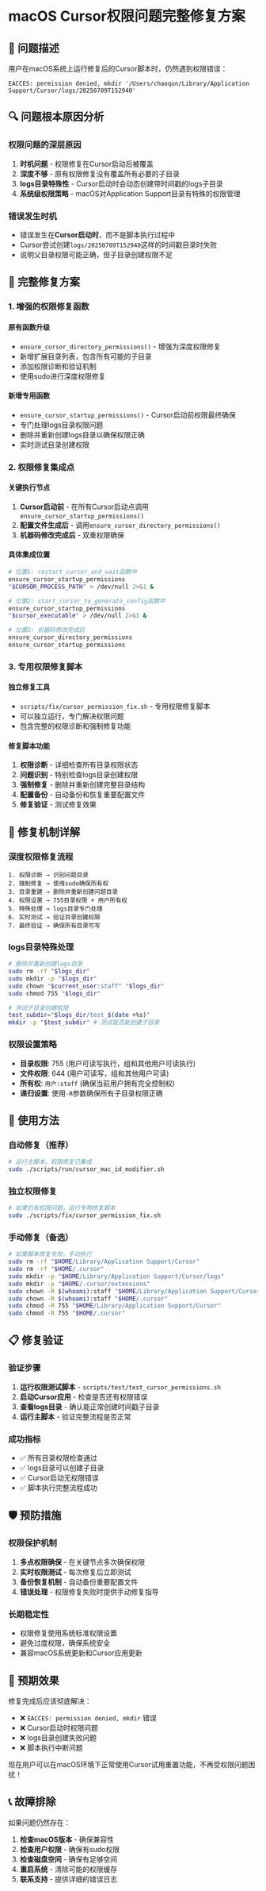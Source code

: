 # macOS Cursor权限问题完整修复方案

## 🚨 问题描述

用户在macOS系统上运行修复后的Cursor脚本时，仍然遇到权限错误：
```
EACCES: permission denied, mkdir '/Users/chaoqun/Library/Application Support/Cursor/logs/20250709T152940'
```

## 🔍 问题根本原因分析

### **权限问题的深层原因**
1. **时机问题** - 权限修复在Cursor启动后被覆盖
2. **深度不够** - 原有权限修复没有覆盖所有必要的子目录
3. **logs目录特殊性** - Cursor启动时会动态创建带时间戳的logs子目录
4. **系统级权限策略** - macOS对Application Support目录有特殊的权限管理

### **错误发生时机**
- 错误发生在**Cursor启动时**，而不是脚本执行过程中
- Cursor尝试创建`logs/20250709T152940`这样的时间戳目录时失败
- 说明父目录权限可能正确，但子目录创建权限不足

## 🔧 完整修复方案

### **1. 增强的权限修复函数**

#### **原有函数升级**
- `ensure_cursor_directory_permissions()` - 增强为深度权限修复
- 新增扩展目录列表，包含所有可能的子目录
- 添加权限诊断和验证机制
- 使用sudo进行深度权限修复

#### **新增专用函数**
- `ensure_cursor_startup_permissions()` - Cursor启动前权限最终确保
- 专门处理logs目录权限问题
- 删除并重新创建logs目录以确保权限正确
- 实时测试目录创建权限

### **2. 权限修复集成点**

#### **关键执行节点**
1. **Cursor启动前** - 在所有Cursor启动点调用`ensure_cursor_startup_permissions()`
2. **配置文件生成后** - 调用`ensure_cursor_directory_permissions()`
3. **机器码修改完成后** - 双重权限确保

#### **具体集成位置**
```bash
# 位置1: restart_cursor_and_wait函数中
ensure_cursor_startup_permissions
"$CURSOR_PROCESS_PATH" > /dev/null 2>&1 &

# 位置2: start_cursor_to_generate_config函数中  
ensure_cursor_startup_permissions
"$cursor_executable" > /dev/null 2>&1 &

# 位置3: 机器码修改完成后
ensure_cursor_directory_permissions
ensure_cursor_startup_permissions
```

### **3. 专用权限修复脚本**

#### **独立修复工具**
- `scripts/fix/cursor_permission_fix.sh` - 专用权限修复脚本
- 可以独立运行，专门解决权限问题
- 包含完整的权限诊断和强制修复功能

#### **修复脚本功能**
1. **权限诊断** - 详细检查所有目录权限状态
2. **问题识别** - 特别检查logs目录创建权限
3. **强制修复** - 删除并重新创建完整目录结构
4. **配置备份** - 自动备份和恢复重要配置文件
5. **修复验证** - 测试修复效果

## 🎯 修复机制详解

### **深度权限修复流程**
```
1. 权限诊断 → 识别问题目录
2. 强制修复 → 使用sudo确保所有权
3. 目录重建 → 删除并重新创建问题目录
4. 权限设置 → 755目录权限 + 用户所有权
5. 特殊处理 → logs目录专门处理
6. 实时测试 → 验证目录创建权限
7. 最终验证 → 确保所有目录可写
```

### **logs目录特殊处理**
```bash
# 删除并重新创建logs目录
sudo rm -rf "$logs_dir"
sudo mkdir -p "$logs_dir"
sudo chown "$current_user:staff" "$logs_dir"
sudo chmod 755 "$logs_dir"

# 测试子目录创建权限
test_subdir="$logs_dir/test_$(date +%s)"
mkdir -p "$test_subdir" # 测试是否能创建子目录
```

### **权限设置策略**
- **目录权限**: 755 (用户可读写执行，组和其他用户可读执行)
- **文件权限**: 644 (用户可读写，组和其他用户可读)
- **所有权**: `用户:staff` (确保当前用户拥有完全控制权)
- **递归设置**: 使用`-R`参数确保所有子目录权限正确

## 🚀 使用方法

### **自动修复（推荐）**
```bash
# 运行主脚本，权限修复已集成
sudo ./scripts/run/cursor_mac_id_modifier.sh
```

### **独立权限修复**
```bash
# 如果仍有权限问题，运行专用修复脚本
sudo ./scripts/fix/cursor_permission_fix.sh
```

### **手动修复（备选）**
```bash
# 如果脚本修复失败，手动执行
sudo rm -rf "$HOME/Library/Application Support/Cursor"
sudo rm -rf "$HOME/.cursor"
sudo mkdir -p "$HOME/Library/Application Support/Cursor/logs"
sudo mkdir -p "$HOME/.cursor/extensions"
sudo chown -R $(whoami):staff "$HOME/Library/Application Support/Cursor"
sudo chown -R $(whoami):staff "$HOME/.cursor"
sudo chmod -R 755 "$HOME/Library/Application Support/Cursor"
sudo chmod -R 755 "$HOME/.cursor"
```

## 📋 修复验证

### **验证步骤**
1. **运行权限测试脚本** - `scripts/test/test_cursor_permissions.sh`
2. **启动Cursor应用** - 检查是否还有权限错误
3. **查看logs目录** - 确认能正常创建时间戳子目录
4. **运行主脚本** - 验证完整流程是否正常

### **成功指标**
- ✅ 所有目录权限检查通过
- ✅ logs目录可以创建子目录
- ✅ Cursor启动无权限错误
- ✅ 脚本执行完整流程成功

## 🛡️ 预防措施

### **权限保护机制**
1. **多点权限确保** - 在关键节点多次确保权限
2. **实时权限测试** - 每次修复后立即测试
3. **备份恢复机制** - 自动备份重要配置文件
4. **错误处理** - 权限修复失败时提供手动修复指导

### **长期稳定性**
- 权限修复使用系统标准权限设置
- 避免过度权限，确保系统安全
- 兼容macOS系统更新和Cursor应用更新

## 🎉 预期效果

修复完成后应该彻底解决：
- ❌ `EACCES: permission denied, mkdir` 错误
- ❌ Cursor启动时权限问题
- ❌ logs目录创建失败问题
- ❌ 脚本执行中断问题

现在用户可以在macOS环境下正常使用Cursor试用重置功能，不再受权限问题困扰！

## 📞 故障排除

如果问题仍然存在：
1. **检查macOS版本** - 确保兼容性
2. **检查用户权限** - 确保有sudo权限
3. **检查磁盘空间** - 确保有足够空间
4. **重启系统** - 清除可能的权限缓存
5. **联系支持** - 提供详细的错误日志
